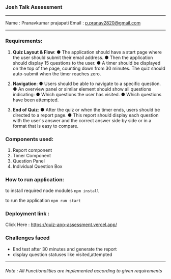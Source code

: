 ### Josh Talk Assessment

***
Name : Pranavkumar prajapati
Email : p.pranav2820@gmail.com

***
### Requirements:

1. **Quiz Layout & Flow**:
● The application should have a start page where the user should submit their email address.
● Then the application should display 15 questions to the user.
● A timer should be displayed on the top of the page, counting down from 30 minutes. The quiz
should auto-submit when the timer reaches zero.

2. **Navigation**:
● Users should be able to navigate to a specific question.
● An overview panel or similar element should show all questions indicating:
● Which questions the user has visited.
● Which questions have been attempted.
3. **End of Quiz**:
● After the quiz or when the timer ends, users should be directed to a report page.
● This report should display each question with the user's answer and the correct answer side by
side or in a format that is easy to compare.

### Components used:
1. Report component
2. Timer Component
3. Question Panel 
4. Individual Question Box

### How to run application:

to install required node modules
```npm install```

to run the application
```npm run start```

### Deployment link :
Click Here : https://quiz-app-assessment.vercel.app/

### Challenges faced
- End test after 30 minutes and generate the report
- display question statuses like visited,attempted
***
###### Note : All Functionalities are implemented according to given requirements